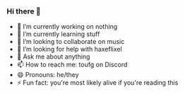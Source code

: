 ### Hi there 👋

- 🔭 I’m currently working on nothing
- 🌱 I’m currently learning stuff
- 👯 I’m looking to collaborate on music
- 🤔 I’m looking for help with haxeflixel
- 💬 Ask me about anything
- 📫 How to reach me: toufg on Discord
- 😄 Pronouns: he/they
- ⚡ Fun fact: you're most likely alive if you're reading this
